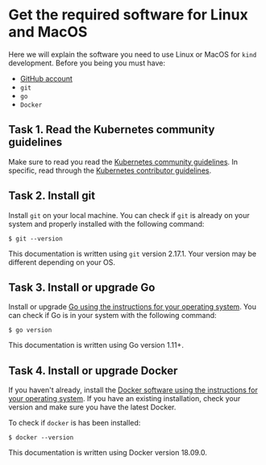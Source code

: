 # Get the required software for Linux and MacOS
Here we will explain the software you need to use Linux or MacOS for `kind`
development.
Before you being you must have:

* [GitHub account][github]
* `git`
* `go`
* `Docker`

## Task 1. Read the Kubernetes community guidelines
Make sure to read you read the [Kubernetes community guidelines][community].
In specific, read through the [Kubernetes contributor guidelines][contributor].

## Task 2. Install git
Install `git` on your local machine.
You can check if `git` is already on your system and properly installed with 
the following command:

```
$ git --version
```
This documentation is written using `git` version 2.17.1. 
Your version may be different depending on your OS.

## Task 3. Install or upgrade Go
Install or upgrade [Go using the instructions for your operating system][golang].
You can check if Go is in your system with the following command:

```
$ go version
```
This documentation is written using Go version 1.11+.

## Task 4. Install or upgrade Docker
If you haven't already, install the 
[Docker software using the instructions for your operating system][docker].
If you have an existing installation, check your version and make sure you have
the latest Docker.

To check if `docker` is has been installed:
```
$ docker --version
```
This documentation is written using Docker version 18.09.0.



[github]: https://github.com/
[community]: https://github.com/kubernetes/community
[contributor]: https://github.com/kubernetes/community/blob/master/contributors/guide/README.md
[golang]: https://golang.org/doc/install
[docker]: https://docs.docker.com/install/#supported-platforms
